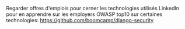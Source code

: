 Regarder offres d'emplois pour cerner les technologies utilisés
LinkedIn pour en apprendre sur les employers
OWASP top10 sur certaines technologies: https://github.com/boomcamp/django-security